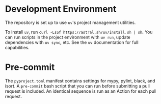# Development Environment

The repository is set up to use `uv`'s project management utilities.

To install `uv`, run `curl -LsSf https://astral.sh/uv/install.sh | sh`.
You can run scripts in the project environment with `uv run`, update dependencies with `uv sync`, etc.
See the `uv` documentation for full capabilities.

# Pre-commit

The `pyproject.toml` manifest contains settings for mypy, pylint, black, and isort.
A `pre-commit` bash script that you can run before submitting a pull request is included.
An identical sequence is run as an Action for each pull request.
